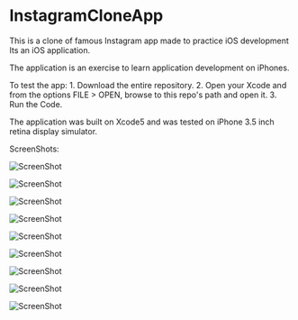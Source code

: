 ﻿# InstagramCloneApp
This  is a clone of famous Instagram app made to practice iOS development
Its an iOS application.

The application is an exercise to learn application development on iPhones.

To test the app: 1. Download the entire repository. 2. Open your Xcode and from the options FILE > OPEN, browse to this repo's path and open it. 3. Run the Code.

The application was built on Xcode5 and was tested on iPhone 3.5 inch retina display simulator.

ScreenShots:


![ScreenShot](https://raw.githubusercontent.com/ZeekHuge/InstagramCloneApp/master/Screenshots/ScreenShot9.png)

![ScreenShot](https://raw.githubusercontent.com/ZeekHuge/InstagramCloneApp/master/Screenshots/ScreenShot8.png)

![ScreenShot](https://raw.githubusercontent.com/ZeekHuge/InstagramCloneApp/master/Screenshots/ScreenShot7.png)

![ScreenShot](https://raw.githubusercontent.com/ZeekHuge/InstagramCloneApp/master/Screenshots/ScreenShot6.png)

![ScreenShot](https://raw.githubusercontent.com/ZeekHuge/InstagramCloneApp/master/Screenshots/ScreenShot5.png)

![ScreenShot](https://raw.githubusercontent.com/ZeekHuge/InstagramCloneApp/master/Screenshots/ScreenShot4.png)

![ScreenShot](https://raw.githubusercontent.com/ZeekHuge/InstagramCloneApp/master/Screenshots/ScreenShot3.png)

![ScreenShot](https://raw.githubusercontent.com/ZeekHuge/InstagramCloneApp/master/Screenshots/ScreenShot2.png)

![ScreenShot](https://raw.githubusercontent.com/ZeekHuge/InstagramCloneApp/master/Screenshots/ScreenShot1.png)


































































